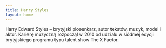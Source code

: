 ```yaml
---
title: Harry Styles
layout: home
---
```


Harry Edward Styles – brytyjski piosenkarz, autor tekstów, muzyk, model i aktor. Karierę muzyczną rozpoczął w 2010 od udziału w siódmej edycji brytyjskiego programu typu talent show The X Factor.

